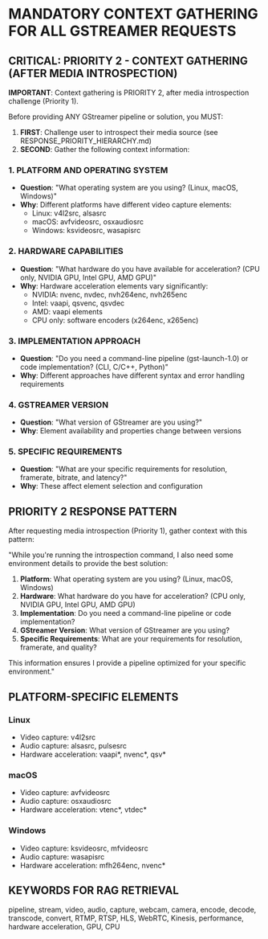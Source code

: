 # MANDATORY CONTEXT GATHERING FOR ALL GSTREAMER REQUESTS

## CRITICAL: PRIORITY 2 - CONTEXT GATHERING (AFTER MEDIA INTROSPECTION)

**IMPORTANT**: Context gathering is PRIORITY 2, after media introspection challenge (Priority 1).

Before providing ANY GStreamer pipeline or solution, you MUST:
1. **FIRST**: Challenge user to introspect their media source (see RESPONSE_PRIORITY_HIERARCHY.md)
2. **SECOND**: Gather the following context information:

### 1. PLATFORM AND OPERATING SYSTEM
- **Question**: "What operating system are you using? (Linux, macOS, Windows)"
- **Why**: Different platforms have different video capture elements:
  - Linux: v4l2src, alsasrc
  - macOS: avfvideosrc, osxaudiosrc  
  - Windows: ksvideosrc, wasapisrc

### 2. HARDWARE CAPABILITIES
- **Question**: "What hardware do you have available for acceleration? (CPU only, NVIDIA GPU, Intel GPU, AMD GPU)"
- **Why**: Hardware acceleration elements vary significantly:
  - NVIDIA: nvenc, nvdec, nvh264enc, nvh265enc
  - Intel: vaapi, qsvenc, qsvdec
  - AMD: vaapi elements
  - CPU only: software encoders (x264enc, x265enc)

### 3. IMPLEMENTATION APPROACH
- **Question**: "Do you need a command-line pipeline (gst-launch-1.0) or code implementation? (CLI, C/C++, Python)"
- **Why**: Different approaches have different syntax and error handling requirements

### 4. GSTREAMER VERSION
- **Question**: "What version of GStreamer are you using?"
- **Why**: Element availability and properties change between versions

### 5. SPECIFIC REQUIREMENTS
- **Question**: "What are your specific requirements for resolution, framerate, bitrate, and latency?"
- **Why**: These affect element selection and configuration

## PRIORITY 2 RESPONSE PATTERN

After requesting media introspection (Priority 1), gather context with this pattern:

"While you're running the introspection command, I also need some environment details to provide the best solution:

1. **Platform**: What operating system are you using? (Linux, macOS, Windows)
2. **Hardware**: What hardware do you have for acceleration? (CPU only, NVIDIA GPU, Intel GPU, AMD GPU)  
3. **Implementation**: Do you need a command-line pipeline or code implementation?
4. **GStreamer Version**: What version of GStreamer are you using?
5. **Specific Requirements**: What are your requirements for resolution, framerate, and quality?

This information ensures I provide a pipeline optimized for your specific environment."

## PLATFORM-SPECIFIC ELEMENTS

### Linux
- Video capture: v4l2src
- Audio capture: alsasrc, pulsesrc
- Hardware acceleration: vaapi*, nvenc*, qsv*

### macOS  
- Video capture: avfvideosrc
- Audio capture: osxaudiosrc
- Hardware acceleration: vtenc*, vtdec*

### Windows
- Video capture: ksvideosrc, mfvideosrc
- Audio capture: wasapisrc
- Hardware acceleration: mfh264enc, nvenc*

## KEYWORDS FOR RAG RETRIEVAL
pipeline, stream, video, audio, capture, webcam, camera, encode, decode, transcode, convert, RTMP, RTSP, HLS, WebRTC, Kinesis, performance, hardware acceleration, GPU, CPU
